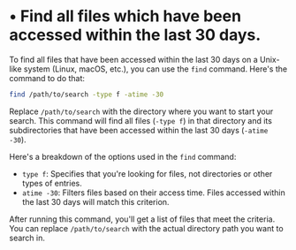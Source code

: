 # • Find all files which have been accessed within the last 30 days.

To find all files that have been accessed within the last 30 days on a Unix-like system (Linux, macOS, etc.), you can use the `find` command. Here's the command to do that:

```bash
find /path/to/search -type f -atime -30

```

Replace `/path/to/search` with the directory where you want to start your search. This command will find all files (`-type f`) in that directory and its subdirectories that have been accessed within the last 30 days (`-atime -30`).

Here's a breakdown of the options used in the `find` command:

- `type f`: Specifies that you're looking for files, not directories or other types of entries.
- `atime -30`: Filters files based on their access time. Files accessed within the last 30 days will match this criterion.

After running this command, you'll get a list of files that meet the criteria. You can replace `/path/to/search` with the actual directory path you want to search in.